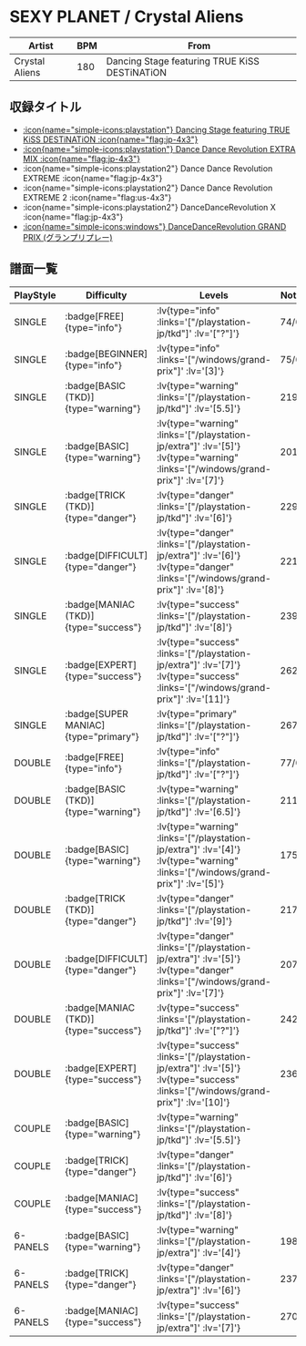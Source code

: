 # SEXY PLANET / Crystal Aliens

|Artist|BPM|From|
|------|---|----|
|Crystal Aliens|180|Dancing Stage featuring TRUE KiSS DESTiNATiON|

## 収録タイトル

- [ :icon{name="simple-icons:playstation"} Dancing Stage featuring TRUE KiSS DESTiNATiON :icon{name="flag:jp-4x3"} ](/playstation-jp/tkd)
- [ :icon{name="simple-icons:playstation"} Dance Dance Revolution EXTRA MIX :icon{name="flag:jp-4x3"} ](/playstation-jp/extra)
- :icon{name="simple-icons:playstation2"} Dance Dance Revolution EXTREME :icon{name="flag:jp-4x3"}
- :icon{name="simple-icons:playstation2"} Dance Dance Revolution EXTREME 2 :icon{name="flag:us-4x3"}
- :icon{name="simple-icons:playstation2"} DanceDanceRevolution X :icon{name="flag:jp-4x3"}
- [ :icon{name="simple-icons:windows"} DanceDanceRevolution GRAND PRIX (グランプリプレー)](/windows/grand-prix)

## 譜面一覧

|PlayStyle|Difficulty|Levels|Notes|Movie|
|---------|----------|------|-----|-----|
|SINGLE| :badge[FREE]{type="info"} | :lv{type="info" :links='["/playstation-jp/tkd"]' :lv='["?"]'} |74/0||
|SINGLE| :badge[BEGINNER]{type="info"} | :lv{type="info" :links='["/windows/grand-prix"]' :lv='[3]'} |75/0||
|SINGLE| :badge[BASIC (TKD)]{type="warning"} | :lv{type="warning" :links='["/playstation-jp/tkd"]' :lv='[5.5]'} |219/0||
|SINGLE| :badge[BASIC]{type="warning"} | :lv{type="warning" :links='["/playstation-jp/extra"]' :lv='[5]'}  :lv{type="warning" :links='["/windows/grand-prix"]' :lv='[7]'} |201/0||
|SINGLE| :badge[TRICK (TKD)]{type="danger"} | :lv{type="danger" :links='["/playstation-jp/tkd"]' :lv='[6]'} |229/0||
|SINGLE| :badge[DIFFICULT]{type="danger"} | :lv{type="danger" :links='["/playstation-jp/extra"]' :lv='[6]'}  :lv{type="danger" :links='["/windows/grand-prix"]' :lv='[8]'} |221/0||
|SINGLE| :badge[MANIAC (TKD)]{type="success"} | :lv{type="success" :links='["/playstation-jp/tkd"]' :lv='[8]'} |239/0||
|SINGLE| :badge[EXPERT]{type="success"} | :lv{type="success" :links='["/playstation-jp/extra"]' :lv='[7]'}  :lv{type="success" :links='["/windows/grand-prix"]' :lv='[11]'} |262/0||
|SINGLE| :badge[SUPER MANIAC]{type="primary"} | :lv{type="primary" :links='["/playstation-jp/tkd"]' :lv='["?"]'} |267/0||
|DOUBLE| :badge[FREE]{type="info"} | :lv{type="info" :links='["/playstation-jp/tkd"]' :lv='["?"]'} |77/0||
|DOUBLE| :badge[BASIC (TKD)]{type="warning"} | :lv{type="warning" :links='["/playstation-jp/tkd"]' :lv='[6.5]'} |211/0||
|DOUBLE| :badge[BASIC]{type="warning"} | :lv{type="warning" :links='["/playstation-jp/extra"]' :lv='[4]'}  :lv{type="warning" :links='["/windows/grand-prix"]' :lv='[5]'} |175/0||
|DOUBLE| :badge[TRICK (TKD)]{type="danger"} | :lv{type="danger" :links='["/playstation-jp/tkd"]' :lv='[9]'} |217/0||
|DOUBLE| :badge[DIFFICULT]{type="danger"} | :lv{type="danger" :links='["/playstation-jp/extra"]' :lv='[5]'}  :lv{type="danger" :links='["/windows/grand-prix"]' :lv='[7]'} |207/0||
|DOUBLE| :badge[MANIAC (TKD)]{type="success"} | :lv{type="success" :links='["/playstation-jp/tkd"]' :lv='["?"]'} |242/0||
|DOUBLE| :badge[EXPERT]{type="success"} | :lv{type="success" :links='["/playstation-jp/extra"]' :lv='[5]'}  :lv{type="success" :links='["/windows/grand-prix"]' :lv='[10]'} |236/0||
|COUPLE| :badge[BASIC]{type="warning"} | :lv{type="warning" :links='["/playstation-jp/tkd"]' :lv='[5.5]'} |||
|COUPLE| :badge[TRICK]{type="danger"} | :lv{type="danger" :links='["/playstation-jp/tkd"]' :lv='[6]'} |||
|COUPLE| :badge[MANIAC]{type="success"} | :lv{type="success" :links='["/playstation-jp/tkd"]' :lv='[8]'} |||
|6-PANELS| :badge[BASIC]{type="warning"} | :lv{type="warning" :links='["/playstation-jp/extra"]' :lv='[4]'} |198/0||
|6-PANELS| :badge[TRICK]{type="danger"} | :lv{type="danger" :links='["/playstation-jp/extra"]' :lv='[6]'} |237/0||
|6-PANELS| :badge[MANIAC]{type="success"} | :lv{type="success" :links='["/playstation-jp/extra"]' :lv='[7]'} |270/0||
